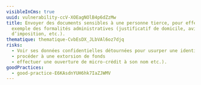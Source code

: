 ```yaml
---
visibleInCms: true
uuid: vulnerability-ccV-XOEagNOlB4p6dZzMw
title: Envoyer des documents sensibles à une personne tierce, pour effectuer par
  exemple des formalités administratives (justificatif de domicile, avis
  d’imposition, etc.).
thematique: thematique-CvbEsDX_JLbVAl6oz7djq
risks:
  - Voir ses données confidentielles détournées pour usurper une identité
  - procéder à une extorsion de fonds
  - effectuer une ouverture de micro-crédit à son nom etc.).
goodPractices:
  - good-practice-E6KAsdnYUH6hk7IaZJWMV
---
```

